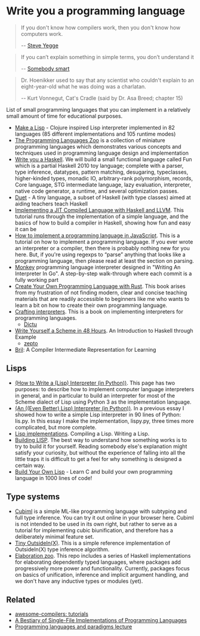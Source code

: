 # Write you a programming language

> If you don't know how compilers work, then you don't know how computers work.
>
> -- [Steve Yegge](http://steve-yegge.blogspot.com/2007/06/rich-programmer-food.html)

> If you can’t explain something in simple terms, you don’t understand it
>
> -- [Somebody smart](https://skeptics.stackexchange.com/questions/8742/did-einstein-say-if-you-cant-explain-it-simply-you-dont-understand-it-well-en)

> Dr. Hoenikker used to say that any scientist who couldn't explain to an eight-year-old what he was doing was a charlatan.
>
> -- Kurt Vonnegut, Cat's Cradle (said by Dr. Asa Breed; chapter 15)

List of small programming languages that you can implement in a relatively small amount of time for educational purposes.

- [Make a Lisp](https://github.com/kanaka/mal) - Clojure inspired Lisp interpreter implemented in 82 languages (85 different implementations and 105 runtime modes)
- [The Programming Languages Zoo](https://plzoo.andrej.com/) is a collection of miniature programming languages which demonstrates various concepts and techniques used in programming language design and implementation
- [Write you a Haskell](http://dev.stephendiehl.com/fun/). We will build a small functional language called Fun which is a partial Haskell 2010 toy language; complete with a parser, type inference, datatypes, pattern matching, desugaring, typeclasses, higher-kinded types, monadic IO, arbitrary-rank polymorphism, records, Core language, STG intermediate language, lazy evaluation, interpreter, native code generator, a runtime, and several optimization passes.
- [Duet](https://github.com/chrisdone/duet) - A tiny language, a subset of Haskell (with type classes) aimed at aiding teachers teach Haskell
- [Implementing a JIT Compiled Language with Haskell and LLVM](https://www.stephendiehl.com/llvm/). This tutorial runs through the implementation of a simple language, and the basics of how to build a compiler in Haskell, showing how fun and easy it can be
- [How to implement a programming language in JavaScript](http://lisperator.net/pltut/dream). This is a tutorial on how to implement a programming language. If you ever wrote an interpreter or a compiler, then there is probably nothing new for you here. But, if you're using regexps to “parse” anything that looks like a programming language, then please read at least the section on parsing.
- [Monkey](https://github.com/prologic/monkey-lang) programming language interpreter designed in "Writing An Interpreter In Go". A step-by-step walk-through where each commit is a fully working part
- [Create Your Own Programming Language with Rust](https://createlang.rs/intro.html). This book arises from my frustration of not finding modern, clear and concise teaching materials that are readily accessible to beginners like me who wants to learn a bit on how to create their own programming language.
- [Crafting interpreters](http://www.craftinginterpreters.com/contents.html). This is a book on implementing interpreters for programming languages.
  - [Dictu](https://github.com/dictu-lang/Dictu)
- [Write Yourself a Scheme in 48 Hours](https://upload.wikimedia.org/wikipedia/commons/a/aa/Write_Yourself_a_Scheme_in_48_Hours.pdf). An Introduction to Haskell through Example
  - [zepto](https://github.com/zepto-lang/zepto)
- [Bril](https://github.com/sampsyo/bril): A Compiler Intermediate Representation for Learning

## Lisps

- [(How to Write a (Lisp) Interpreter (in Python))](http://www.norvig.com/lispy.html). This page has two purposes: to describe how to implement computer language interpreters in general, and in particular to build an interpreter for most of the Scheme dialect of Lisp using Python 3 as the implementation language.
- [(An ((Even Better) Lisp) Interpreter (in Python))](http://norvig.com/lispy2.html). In a previous essay I showed how to write a simple Lisp interpreter in 90 lines of Python: lis.py. In this essay I make the implementation, lispy.py, three times more complicated, but more complete.
- [Lisp implementations](https://bernsteinbear.com/blog/lisp/). Compiling a Lisp. Writing a Lisp.
- [Building LISP](https://www.lwh.jp/lisp/). The best way to understand how something works is to try to build it for yourself. Reading somebody else's explanation might satisfy your curiosity, but without the experience of falling into all the little traps it is difficult to get a feel for why something is designed a certain way.
- [Build Your Own Lisp](http://buildyourownlisp.com/) - Learn C and build your own programming language in 1000 lines of code!

## Type systems

- [Cubiml](https://github.com/Storyyeller/cubiml-demo) is a simple ML-like programming language with subtyping and full type inference. You can try it out online in your browser here. Cubiml is not intended to be used in its own right, but rather to serve as a tutorial for implementing cubic biunification, and therefore has a deliberately minimal feature set.
- [Tiny OutsideIn(X)](https://github.com/Jaak/TinyOutsideIn). This is a simple reference implementation of OutsideIn(X) type inference algorithm.
- [Elaboration zoo](https://github.com/AndrasKovacs/elaboration-zoo). This repo includes a series of Haskell implementations for elaborating dependently typed languages, where packages add progressively more power and functionality. Currently, packages focus on basics of unification, inference and implicit argument handling, and we don't have any inductive types or modules (yet).
## Related

- [awesome-compilers: tutorials](https://github.com/aalhour/awesome-compilers#tutorials)
- [A Bestiary of Single-File Implementations of Programming Languages](https://github.com/marcpaq/b1fipl)
- [Programming languages and paradigms lecture](https://github.com/zporky/langs-and-paradigms)
